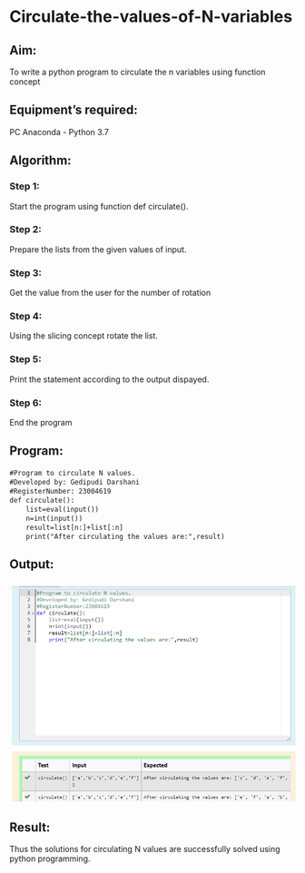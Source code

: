 # Circulate-the-values-of-N-variables
## Aim:
To write a python program to circulate the n variables using function concept
## Equipment’s required:
PC
Anaconda - Python 3.7
## Algorithm: 
### Step 1:
Start the program using function def circulate(). 
### Step 2: 
Prepare the lists from the given values of input.
### Step 3: 
Get the value from the user for the number of rotation
### Step 4: 
Using the slicing concept rotate the list.
### Step 5: 
Print the statement according to the output dispayed.
### Step 6:
End the program 
## Program:
``````
#Program to circulate N values.
#Developed by: Gedipudi Darshani
#RegisterNumber: 23004619
def circulate():
    list=eval(input())
    n=int(input())
    result=list[n:]+list[:n]
    print("After circulating the values are:",result)
``````
## Output:
![solution](output1.png)
## Result:
Thus the solutions for circulating N values are successfully solved using python programming.
